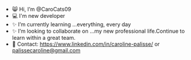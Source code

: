 - 😸 Hi, I’m @CaroCats09
- :computer: I'm new developer
- :sparkles: I’m currently learning ...everything, every day
- :sparkles: I’m looking to collaborate on ...my new professional life.Continue to learn within a great team.
- :postbox: Contact: https://www.linkedin.com/in/caroline-palisse/ or palissecaroline@gmail.com

<!---
CaroCats09/CaroCats09 is a ✨ special ✨ repository because its `README.md` (this file) appears on your GitHub profile.
You can click the Preview link to take a look at your changes.
--->
